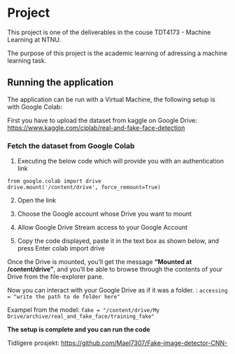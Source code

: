 # Project
This project is one of the deliverables in the couse TDT4173 - Machine Learning at NTNU. 

The purpose of this project is the academic learning of adressing a machine learning task.

## Running the application 
The application can be run with a Virtual Machine, the following setup is with Google Colab: 

First you have to upload the dataset from kaggle on Google Drive:
https://www.kaggle.com/ciplab/real-and-fake-face-detection

### Fetch the dataset from Google Colab

1. Executing the below code which will provide you with an authentication link

```
from google.colab import drive
drive.mount('/content/drive', force_remount=True)
```

2. Open the link

3. Choose the Google account whose Drive you want to mount

4. Allow Google Drive Stream access to your Google Account

5. Copy the code displayed, paste it in the text box as shown below, and press Enter colab import drive

Once the Drive is mounted, you’ll get the message **“Mounted at /content/drive”**, and you’ll be able to browse through the contents of your Drive from the file-explorer pane. 

Now you can interact with your Google Drive as if it was a folder. : 
`accessing = "write the path to de folder here"`

Exampel from the model:
`fake = "/content/drive/My Drive/archive/real_and_fake_face/training_fake"`

**The setup is complete and you can run the code**

Tidligere prosjekt: 
https://github.com/Mael7307/Fake-image-detector-CNN-
